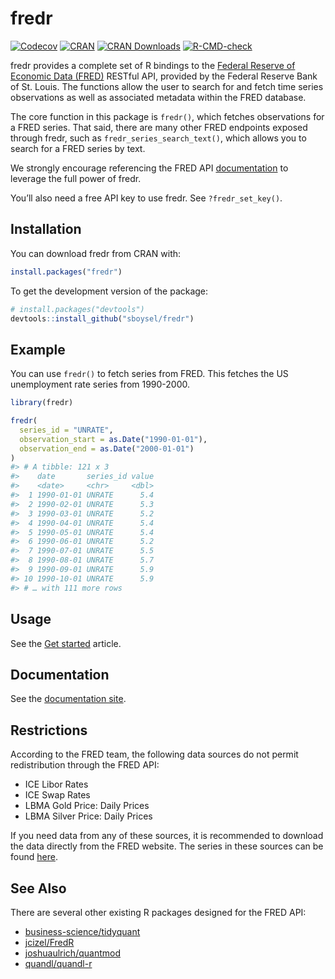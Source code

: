 
<!-- README.md is generated from README.Rmd. Please edit that file -->

# fredr

<!-- badges: start -->

[![Codecov](https://img.shields.io/codecov/c/github/sboysel/fredr/master.svg)](https://codecov.io/github/sboysel/fredr)
[![CRAN](https://img.shields.io/cran/v/fredr.svg)](https://cran.r-project.org/web/packages/fredr/index.html)
[![CRAN
Downloads](https://cranlogs.r-pkg.org/badges/fredr)](https://cran.r-project.org/package=fredr)
[![R-CMD-check](https://github.com/sboysel/fredr/workflows/R-CMD-check/badge.svg)](https://github.com/sboysel/fredr/actions)
<!-- badges: end -->

fredr provides a complete set of R bindings to the [Federal Reserve of
Economic Data (FRED)](https://fred.stlouisfed.org/) RESTful API,
provided by the Federal Reserve Bank of St. Louis. The functions allow
the user to search for and fetch time series observations as well as
associated metadata within the FRED database.

The core function in this package is `fredr()`, which fetches
observations for a FRED series. That said, there are many other FRED
endpoints exposed through fredr, such as `fredr_series_search_text()`,
which allows you to search for a FRED series by text.

We strongly encourage referencing the FRED API
[documentation](https://research.stlouisfed.org/docs/api/fred/) to
leverage the full power of fredr.

You’ll also need a free API key to use fredr. See `?fredr_set_key()`.

## Installation

You can download fredr from CRAN with:

``` r
install.packages("fredr")
```

To get the development version of the package:

``` r
# install.packages("devtools")
devtools::install_github("sboysel/fredr")
```

## Example

You can use `fredr()` to fetch series from FRED. This fetches the US
unemployment rate series from 1990-2000.

``` r
library(fredr)

fredr(
  series_id = "UNRATE",
  observation_start = as.Date("1990-01-01"),
  observation_end = as.Date("2000-01-01")
)
#> # A tibble: 121 x 3
#>    date       series_id value
#>    <date>     <chr>     <dbl>
#>  1 1990-01-01 UNRATE      5.4
#>  2 1990-02-01 UNRATE      5.3
#>  3 1990-03-01 UNRATE      5.2
#>  4 1990-04-01 UNRATE      5.4
#>  5 1990-05-01 UNRATE      5.4
#>  6 1990-06-01 UNRATE      5.2
#>  7 1990-07-01 UNRATE      5.5
#>  8 1990-08-01 UNRATE      5.7
#>  9 1990-09-01 UNRATE      5.9
#> 10 1990-10-01 UNRATE      5.9
#> # … with 111 more rows
```

## Usage

See the [Get
started](http://sboysel.github.io/fredr/articles/fredr.html) article.

## Documentation

See the [documentation site](http://sboysel.github.io/fredr/).

## Restrictions

According to the FRED team, the following data sources do not permit
redistribution through the FRED API:

-   ICE Libor Rates
-   ICE Swap Rates
-   LBMA Gold Price: Daily Prices
-   LBMA Silver Price: Daily Prices

If you need data from any of these sources, it is recommended to
download the data directly from the FRED website. The series in these
sources can be found [here](https://fred.stlouisfed.org/source?soid=62).

## See Also

There are several other existing R packages designed for the FRED API:

-   [business-science/tidyquant](https://github.com/business-science/tidyquant)
-   [jcizel/FredR](https://github.com/jcizel/FredR)
-   [joshuaulrich/quantmod](https://github.com/joshuaulrich/quantmod)
-   [quandl/quandl-r](https://github.com/quandl/quandl-r)
